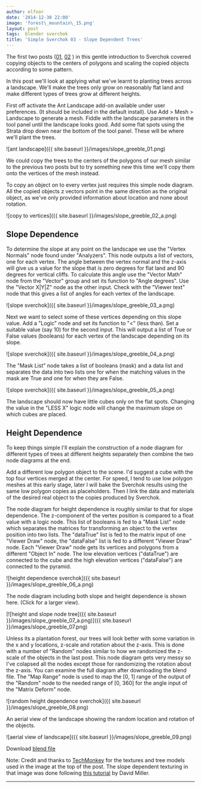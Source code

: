 ```yaml
---
author: elfnor
date: '2014-12-30 22:00'
image: 'forest\_mountain\_15.png'
layout: post
tags:  blender sverchok
title: 'Simple Sverchok 03 - Slope Dependent Trees'
---
```


The first two posts ([01](%7Bfilename%7D/simple_sverchok_01.md), [02](%7Bfilename%7D/simple_sverchok_02.md) ) in this gentle introduction to Sverchok covered copying objects to the centers of polygons and scaling the copied objects according to some pattern.

In this post we\'ll look at applying what we\'ve learnt to planting trees across a landscape. We\'ll make the trees only grow on reasonably flat land and make different types of trees grow at different heights.

First off activate the Ant Landscape add-on available under user preferences. (It should be included in the default install). Use Add \> Mesh \> Landscape to generate a mesh. Fiddle with the landscape parameters in the tool panel until the landscape looks good. Add some flat spots using the Strata drop down near the bottom of the tool panel. These will be where we\'ll plant the trees.

![ant landscape]({{ site.baseurl }}/images/slope_greeble_01.png)

We could copy the trees to the centers of the polygons of our mesh similar to the previous two posts but to try something new this time we\'ll copy them onto the vertices of the mesh instead.

To copy an object on to every vertex just requires this simple node diagram. All the copied objects z vectors point in the same direction as the original object, as we\'ve only provided information about location and none about rotation.

![copy to vertices]({{ site.baseurl }}/images/slope_greeble_02_a.png)

## Slope Dependence

To determine the slope at any point on the landscape we use the \"Vertex Normals\" node found under \"Analyzers\". This node outputs a list of vectors, one for each vertex. The angle between the vertex normal and the z-axis will give us a value for the slope that is zero degrees for flat land and 90 degrees for vertical cliffs. To calculate this angle use the \"Vector Math\" node from the \"Vector\" group and set its function to \"Angle degrees\". Use the \"Vector X\|Y\|Z\" node as the other input. Check with the \"Viewer text\" node that this gives a list of angles for each vertex of the landscape.

![slope sverchok]({{ site.baseurl }}/images/slope_greeble_03_a.png)

Next we want to select some of these vertices depending on this slope value. Add a \"Logic\" node and set its function to \"\<\" (less than). Set a suitable value (say 10) for the second input. This will output a list of True or False values (booleans) for each vertex of the landscape depending on its slope.

![slope sverchok]({{ site.baseurl }}/images/slope_greeble_04_a.png)

The \"Mask List\" node takes a list of booleans (mask) and a data list and separates the data into two lists one for when the matching values in the mask are True and one for when they are False.

![slope sverchok]({{ site.baseurl }}/images/slope_greeble_05_a.png)

The landscape should now have little cubes only on the flat spots. Changing the value in the \"LESS X\" logic node will change the maximum slope on which cubes are placed.

## Height Dependence

To keep things simple I\'ll explain the construction of a node diagram for different types of trees at different heights separately then combine the two node diagrams at the end.

Add a different low polygon object to the scene. I\'d suggest a cube with the top four vertices merged at the center. For speed, I tend to use low polygon meshes at this early stage, later I will bake the Sverchok results using the same low polygon copies as placeholders. Then I link the data and materials of the desired real object to the copies produced by Sverchok.

The node diagram for height dependence is roughly similar to that for slope dependence. The z-component of the vertex position is compared to a float value with a logic node. This list of booleans is fed to a \"Mask List\" node which separates the matrices for transforming an object to the vertex position into two lists. The \"dataTrue\" list is fed to the matrix input of one \"Viewer Draw\" node, the \"dataFalse\" list is fed to a different \"Viewer Draw\" node. Each \"Viewer Draw\" node gets its vertices and polygons from a different \"Object In\" node. The low elevation vertices (\"dataTrue\") are connected to the cube and the high elevation vertices (\"dataFalse\") are connected to the pyramid.

![height dependence sverchok]({{ site.baseurl }}/images/slope_greeble_06_a.png)

The node diagram including both slope and height dependence is shown here. (Click for a larger view).

[![height and slope node tree]({{ site.baseurl }}/images/slope_greeble_07_a.png)]({{ site.baseurl }}/images/slope_greeble_07.png)

Unless its a plantation forest, our trees will look better with some variation in the x and y locations, z-scale and rotation about the z-axis. This is done with a number of \"Random\" nodes similar to how we randomized the z-scale of the objects in the last post. This node diagram gets very messy so I\'ve colapsed all the nodes except those for randomizing the rotation about the z-axis. You can examine the full diagram after downloading the blend file. The \"Map Range\" node is used to map the \[0, 1\] range of the output of the \"Random\" node to the needed range of \[0, 360\] for the angle input of the \"Matrix Deform\" node.

![random height dependence sverchok]({{ site.baseurl }}/images/slope_greeble_08.png)

An aerial view of the landscape showing the random location and rotation of the objects.

![aerial view of landscape]({{ site.baseurl }}/images/slope_greeble_09.png)

Download [blend file](/downloads/slope_greeble.blend)

Note: Credit and thanks to [TechMonkey](http://www.techmonkeybusiness.com/) for the textures and tree models used in the image at the top of the post. The slope dependent texturing in that image was done following [this tutorial](http://vimeo.com/28922937) by David Miller.

------------------------------------------------------------------------
